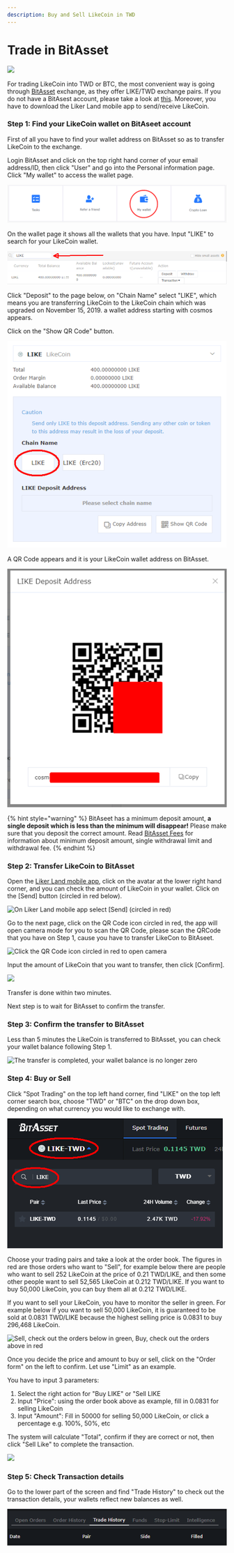 ```yaml
---
description: Buy and Sell LikeCoin in TWD
---
```


# Trade in BitAsset

![](https://gblobscdn.gitbook.com/assets%2F-LL4mdaVjNgL6A1--PV0%2F-MDK0P7Hgcu5426KHOXA%2F-MDK1-fidE4xz99oZFk7%2Fbitasset-trade-1.png?alt=media&token=21df43b6-6259-4728-b790-112a78b5ead7)

For trading LikeCoin into TWD or BTC, the most convenient way is going through [BitAsset](https://www.bitasset.com/) exchange, as they offer LIKE/TWD exchange pairs. If you do not have a BitAsest account, please take a look at [this](https://docs.like.co/user-guide/likecoin-token/registering-on-bitasset). Moreover, you have to download the Liker Land mobile app to send/receive LikeCoin.

### Step 1: Find your LikeCoin wallet on BitAseet account

First of all you have to find your wallet address on BitAsset so as to transfer LikeCoin to the exchange.

Login BitAsset and click on the top right hand corner of your email address/ID, then click "User" and go into the Personal information page. Click "My wallet" to access the wallet page.

![Click &quot;My wallet&quot;](../../.gitbook/assets/bitasset-trade-2-en.png)

On the wallet page it shows all the wallets that you have. Input "LIKE" to search for your LikeCoin wallet.

![Input Like in search box to find your LikeCoin wallet](../../.gitbook/assets/bitasset-trade-3-en.png)

Click "Deposit" to the page below, on "Chain Name" select "LIKE", which means you are transferring LikeCoin to the LikeCoin chain which was upgraded on November 15, 2019. a wallet address starting with cosmos appears.

Click on the "Show QR Code" button.

![Select LIKE and click &quot;Show QR Code&quot;](../../.gitbook/assets/bitasset-trade-4-en.png)

A QR Code appears and it is your LikeCoin wallet address on BitAsset.

![](../../.gitbook/assets/bitasset-trade-5-en.png)

{% hint style="warning" %}
BitAseet has a minimum deposit amount, **a single deposit which is less than the minimum will disappear!** Please make sure that you deposit the correct amount. Read [BitAsset Fees](https://bitasset.zendesk.com/hc/en-us/articles/360028459212-Fees) for information about minimum deposit amount, single withdrawal limit and withdrawal fee.
{% endhint %}

### Step 2: Transfer LikeCoin to BitAsset

Open the [Liker Land mobile app](https://like.co/in/getapp), click on the avatar at the lower right hand corner, and you can check the amount of LikeCoin in your wallet. Click on the \[Send\] button \(circled in red below\).

![On Liker Land mobile app select \[Send\] \(circled in red\)](https://gblobscdn.gitbook.com/assets%2F-LL4mdaVjNgL6A1--PV0%2F-MDK0P7Hgcu5426KHOXA%2F-MDK1cZDbgC4A89M-JaG%2Fbitasset-trade-6.png?alt=media&token=71be3481-e041-4740-9d60-f304a6f53e70)

Go to the next page, click on the QR Code icon circled in red, the app will open camera mode for you to scan the QR Code, please scan the QRCode that you have on Step 1, cause you have to transfer LikeCon to BitAseet.



![Click the QR Code icon circled in red to open camera](https://gblobscdn.gitbook.com/assets%2F-LL4mdaVjNgL6A1--PV0%2F-MDK0P7Hgcu5426KHOXA%2F-MDK1jdqLpuXiHr9vOwG%2Fbitasset-trade-7.png?alt=media&token=84488570-5565-4ad0-8d47-ca01592bcd03)

Input the amount of LikeCoin that you want to transfer, then click \[Confirm\].

![](https://gblobscdn.gitbook.com/assets%2F-LL4mdaVjNgL6A1--PV0%2F-MDK0P7Hgcu5426KHOXA%2F-MDK1qVvnzuNkDtwocuN%2Fbitasset-trade-8.png?alt=media&token=69ef9beb-4f5c-4c2f-a4a5-931e3a3ce46e)

Transfer is done within two minutes.

Next step is to wait for BitAsset to confirm the transfer.

### Step 3: Confirm the transfer to BitAsset

Less than 5 minutes the LikeCoin is transferred to BitAsset, you can check your wallet balance following Step 
1.

![The transfer is completed, your wallet balance is no longer zero](https://gblobscdn.gitbook.com/assets%2F-LL4mdaVjNgL6A1--PV0%2F-MDK0P7Hgcu5426KHOXA%2F-MDK1wioeImSpU3R-DVw%2Fbitasset-trade-9.png?alt=media&token=cc6a0669-34c2-4215-9a04-5f3127225c9f)

### Step 4: Buy or Sell

Click "Spot Trading" on the top left hand corner, find "LIKE" on the top left corner search box, choose "TWD" or "BTC" on the drop down box, depending on what currency you would like to exchange with.

![On the top left hand corner, select trading pairs](../../.gitbook/assets/bitasset-trade-10-en.png)

Choose your trading pairs and take a look at the order book. The figures in red are those orders who want to "Sell", for example below there are people who want to sell 252 LikeCoin at the price of 0.21 TWD/LIKE, and then some other people want to sell 52,565 LikeCoin at 0.212 TWD/LIKE. If you want to buy 50,000 LikeCoin, you can buy them all at 0.212 TWD/LIKE.

If you want to sell your LikeCoin, you have to monitor the seller in green. For example below if you want to sell 50,000 LikeCoin, it is guaranteed to be sold at 0.0831 TWD/LIKE because the highest selling price is 0.0831 to buy 296,468 LikeCoin.

![Sell, check out the orders below in green, Buy, check out the orders above in red](https://gblobscdn.gitbook.com/assets%2F-LL4mdaVjNgL6A1--PV0%2F-MDK0P7Hgcu5426KHOXA%2F-MDK29eYzwfMz9U4AcOB%2Fbitasset-trade-11.png?alt=media&token=311f411c-0ebc-44f4-8f37-26aff0190f12)

Once you decide the price and amount to buy or sell, click on the "Order form" on the left to confirm. Let use "Limit" as an example.

You have to input 3 parameters:

1. Select the right action for "Buy LIKE" or "Sell LIKE
2. Input "Price": using the order book above as example, fill in 0.0831 for selling LikeCoin
3. Input "Amount": Fill in 50000 for selling 50,000 LikeCoin, or click a percentage e.g. 100%, 50%, etc

The system will calculate "Total", confirm if they are correct or not, then click "Sell Like" to complete the transaction. 

![](https://gblobscdn.gitbook.com/assets%2F-LL4mdaVjNgL6A1--PV0%2F-MDK0P7Hgcu5426KHOXA%2F-MDK2GMKSSwzDIHppo_i%2Fbitasset-trade-12.png?alt=media&token=f4191394-daca-459a-b6b7-8d0e6f9f9f9b)

### **Step 5: Check Transaction details**

Go to the lower part of the screen and find "Trade History" to check out the transaction details, your wallets reflect new balances as well.

![](../../.gitbook/assets/bitasset-trade-13-en.png)


